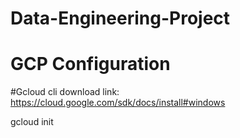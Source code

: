 # Data-Engineering-Project

# GCP Configuration

#Gcloud cli download link: https://cloud.google.com/sdk/docs/install#windows

gcloud init